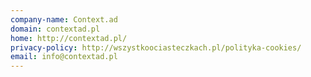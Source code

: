 ```yaml
---
company-name: Context.ad
domain: contextad.pl
home: http://contextad.pl/
privacy-policy: http://wszystkoociasteczkach.pl/polityka-cookies/
email: info@contextad.pl
---
```




